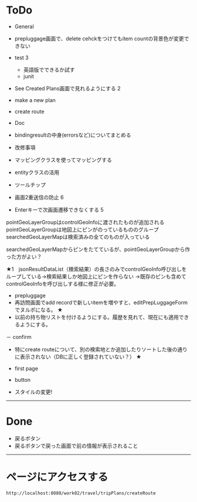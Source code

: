 # ToDo

- General
 - prepluggage画面で、delete cehckをつけてもitem countの背景色が変更できない 	
 - test 3
   	- 英語版でできるか試す
 	- junit
 - See Created Plans画面で見れるようにする 2
 
- make a new plan

- create route 

- Doc
 - bindingresultの中身(errorsなど)についてまとめる	

- 改修事項
 - マッピングクラスを使ってマッピングする
 - entityクラスの活用 
 - ツールチップ
 - 画面2重送信の防止 6
- Enterキーで次画面遷移できなくする  5


pointGeoLayerGroupはcontrolGeoInfoに渡されたものが追加される
pointGeoLayerGroupは地図上にピンがのっているもののグループ
searchedGeoLayerMapは検索済みの全てのものが入っている

searchedGeoLayerMapからピンをたてているが、pointGeoLayerGroupから作った方がよい？



★1　jsonResultDataList（検索結果）の長さのみでcontrolGeoInfo呼び出しをループしている→検索結果しか地図上にピンを作らない
   →既存のピンも含めてcontrolGeoInfoを呼び出しする様に修正が必要。
 
- prepluggage 
 - 再訪問画面でadd recordで新しいitemを増やすと、editPrepLuggageFormでヌルポになる。 ★
 - 以前の持ち物リストを付けるようにする。履歴を見れて、現在にも適用できるようにする。

－ confirm 
 - 特にcreate routeについて、別の検索地とか追加したりソートした後の通りに表示されない（DBに正しく登録されていない？） ★
 
- first page

- button
 - スタイルの変更!

***
# Done
- 戻るボタン
- 戻るボタンで戻った画面で前の情報が表示されること




*** 
# ページにアクセスする  
 
```
http://localhost:8080/work02/travel/tripPlans/createRoute
```
